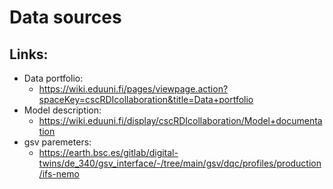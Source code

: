 
# Data sources

## Links:
- Data portfolio:
	- https://wiki.eduuni.fi/pages/viewpage.action?spaceKey=cscRDIcollaboration&title=Data+portfolio
- Model description:
	- https://wiki.eduuni.fi/display/cscRDIcollaboration/Model+documentation
- gsv paremeters:
	- https://earth.bsc.es/gitlab/digital-twins/de_340/gsv_interface/-/tree/main/gsv/dqc/profiles/production/ifs-nemo